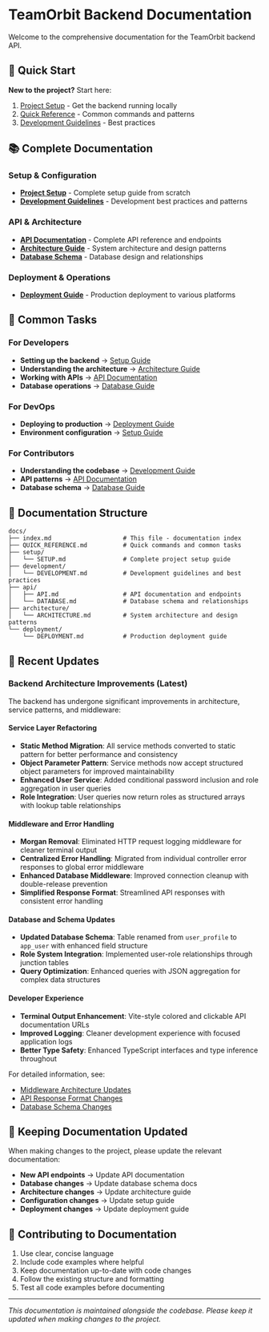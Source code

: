 # TeamOrbit Backend Documentation

Welcome to the comprehensive documentation for the TeamOrbit backend API.

## 🚀 Quick Start

**New to the project?** Start here:

1. [Project Setup](./setup/SETUP.md) - Get the backend running locally
2. [Quick Reference](./QUICK_REFERENCE.md) - Common commands and patterns
3. [Development Guidelines](./development/DEVELOPMENT.md) - Best practices

## 📚 Complete Documentation

### Setup & Configuration

- **[Project Setup](./setup/SETUP.md)** - Complete setup guide from scratch
- **[Development Guidelines](./development/DEVELOPMENT.md)** - Development best practices and patterns

### API & Architecture

- **[API Documentation](./api/API.md)** - Complete API reference and endpoints
- **[Architecture Guide](./architecture/ARCHITECTURE.md)** - System architecture and design patterns
- **[Database Schema](./api/DATABASE.md)** - Database design and relationships

### Deployment & Operations

- **[Deployment Guide](./deployment/DEPLOYMENT.md)** - Production deployment to various platforms

## 🎯 Common Tasks

### For Developers

- **Setting up the backend** → [Setup Guide](./setup/SETUP.md)
- **Understanding the architecture** → [Architecture Guide](./architecture/ARCHITECTURE.md)
- **Working with APIs** → [API Documentation](./api/API.md)
- **Database operations** → [Database Guide](./api/DATABASE.md)

### For DevOps

- **Deploying to production** → [Deployment Guide](./deployment/DEPLOYMENT.md)
- **Environment configuration** → [Setup Guide](./setup/SETUP.md)

### For Contributors

- **Understanding the codebase** → [Development Guide](./development/DEVELOPMENT.md)
- **API patterns** → [API Documentation](./api/API.md)
- **Database schema** → [Database Guide](./api/DATABASE.md)

## 📖 Documentation Structure

```
docs/
├── index.md                    # This file - documentation index
├── QUICK_REFERENCE.md          # Quick commands and common tasks
├── setup/
│   └── SETUP.md                # Complete project setup guide
├── development/
│   └── DEVELOPMENT.md          # Development guidelines and best practices
├── api/
│   ├── API.md                  # API documentation and endpoints
│   └── DATABASE.md             # Database schema and relationships
├── architecture/
│   └── ARCHITECTURE.md         # System architecture and design patterns
└── deployment/
    └── DEPLOYMENT.md           # Production deployment guide
```

## 🔄 Recent Updates

### Backend Architecture Improvements (Latest)

The backend has undergone significant improvements in architecture, service patterns, and middleware:

#### Service Layer Refactoring
- **Static Method Migration**: All service methods converted to static pattern for better performance and consistency
- **Object Parameter Pattern**: Service methods now accept structured object parameters for improved maintainability
- **Enhanced User Service**: Added conditional password inclusion and role aggregation in user queries
- **Role Integration**: User queries now return roles as structured arrays with lookup table relationships

#### Middleware and Error Handling
- **Morgan Removal**: Eliminated HTTP request logging middleware for cleaner terminal output
- **Centralized Error Handling**: Migrated from individual controller error responses to global error middleware
- **Enhanced Database Middleware**: Improved connection cleanup with double-release prevention
- **Simplified Response Format**: Streamlined API responses with consistent error handling

#### Database and Schema Updates
- **Updated Database Schema**: Table renamed from `user_profile` to `app_user` with enhanced field structure
- **Role System Integration**: Implemented user-role relationships through junction tables
- **Query Optimization**: Enhanced queries with JSON aggregation for complex data structures

#### Developer Experience
- **Terminal Output Enhancement**: Vite-style colored and clickable API documentation URLs
- **Improved Logging**: Cleaner development experience with focused application logs
- **Better Type Safety**: Enhanced TypeScript interfaces and type inference throughout

For detailed information, see:
- [Middleware Architecture Updates](./architecture/MIDDLEWARE.md#recent-updates)
- [API Response Format Changes](./api/API.md#response-format)
- [Database Schema Changes](./api/DATABASE.md#app-user-table)

## 🔄 Keeping Documentation Updated

When making changes to the project, please update the relevant documentation:

- **New API endpoints** → Update API documentation
- **Database changes** → Update database schema docs
- **Architecture changes** → Update architecture guide
- **Configuration changes** → Update setup guide
- **Deployment changes** → Update deployment guide

## 🤝 Contributing to Documentation

1. Use clear, concise language
2. Include code examples where helpful
3. Keep documentation up-to-date with code changes
4. Follow the existing structure and formatting
5. Test all code examples before documenting

---

_This documentation is maintained alongside the codebase. Please keep it updated when making changes to the project._
